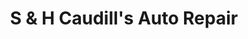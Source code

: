 ---
title: "S & H Caudill's Auto Repair"
url: /morehead/s-and-h-caudills-auto-repair/
shop: car repair
---